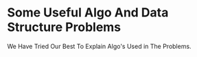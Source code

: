 # Some Useful Algo And Data Structure Problems
 We Have Tried Our Best To Explain Algo's Used in The Problems.
